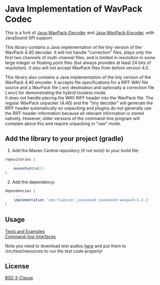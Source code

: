 # Java Implementation of WavPack Codec

This is a fork of [Java-WavPack-Decoder](https://github.com/soiaf/Java-WavPack-Decoder) and [Java-WavPack-Encoder](https://www.wavpack.com/files/JavaWavPackEncoder_v1.1.zip), with JavaSound SPI support.

This library contains a Java implementation of the tiny version of the WavPack 4.40 decoder. 
It will not handle "correction" files, plays only the first two channels of multi-channel files, and is limited in resolution in some large integer or floating point files (but always provides at least 24 bits of resolution). It also will not accept WavPack files from before version 4.0.

This library also contains a Java implementation of the tiny version of the WavPack 4.40 encoder. 
It accepts file specifications for a RIFF WAV file source and a WavPack file (.wv) destination and optionally a correction file (.wvc) for demonstrating the hybrid lossless mode.  
It does not handle placing the WAV RIFF header into the WavPack file. The regular WavPack unpacker (4.40) and the "tiny decoder" will generate the RIFF header automatically on unpacking and plugins do not generally use the RIFF header information because all relevant information is stored natively. However, older versions of the command-line program will complain about this and require unpacking in "raw" mode.

## Add the library to your project (gradle)
1. Add the Maven Central repository (if not exist) to your build file:
```groovy
repositories {
    ...
    mavenCentral()
}
```

2. Add the dependency:
```groovy
dependencies {
    ...
    implementation 'com.tianscar.javasound:javasound-wavpack:1.4.1'
}
```

## Usage
[Tests and Examples](/src/test/java/com/beatofthedrum/wvcodec/test/)  
[Command-line Interfaces](/src/test/java/com/beatofthedrum/wvcodec/cli/)

Note you need to download test audios [here](https://github.com/Tianscar/fbodemo1) and put them to /src/test/resources to run the test code properly!

## License
[BSD 3-Clause](/LICENSE)
